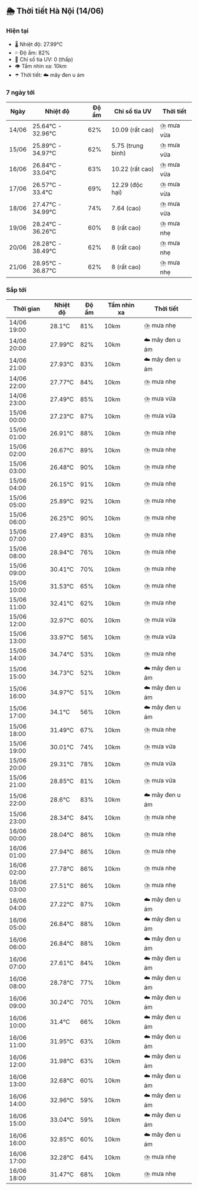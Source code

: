## 🌦️ Thời tiết Hà Nội (14/06)

### Hiện tại

- 🌡️ Nhiệt độ: 27.99℃
- 💦 Độ ẩm: 82%
- 🌟 Chỉ số tia UV: 0 (thấp)
- 👁️ Tầm nhìn xa: 10km
- ☂️ Thời tiết: ☁️ mây đen u ám

### 7 ngày tới

| Ngày | Nhiệt độ | Độ ẩm | Chỉ số tia UV | Thời tiết |
| --- | --- | --- | --- | --- |
| 14/06 | 25.64℃ - 32.96℃ | 62% | 10.09 (rất cao) | ⛈️ mưa vừa |
| 15/06 | 25.89℃ - 34.97℃ | 62% | 5.75 (trung bình) | ⛈️ mưa vừa |
| 16/06 | 26.84℃ - 33.04℃ | 63% | 10.22 (rất cao) | ⛈️ mưa vừa |
| 17/06 | 26.57℃ - 33.4℃ | 69% | 12.29 (độc hại) | ⛈️ mưa vừa |
| 18/06 | 27.47℃ - 34.99℃ | 74% | 7.64 (cao) | ⛈️ mưa vừa |
| 19/06 | 28.24℃ - 36.26℃ | 60% | 8 (rất cao) | ⛈️ mưa nhẹ |
| 20/06 | 28.28℃ - 38.49℃ | 62% | 8 (rất cao) | ⛈️ mưa nhẹ |
| 21/06 | 28.95℃ - 36.87℃ | 62% | 8 (rất cao) | ⛈️ mưa nhẹ |

### Sắp tới

| Thời gian | Nhiệt độ | Độ ẩm | Tầm nhìn xa | Thời tiết |
| --- | --- | --- | --- | --- |
| 14/06 19:00 | 28.1℃ | 81% | 10km | ⛈️ mưa nhẹ |
| 14/06 20:00 | 27.99℃ | 82% | 10km | ☁️ mây đen u ám |
| 14/06 21:00 | 27.93℃ | 83% | 10km | ☁️ mây đen u ám |
| 14/06 22:00 | 27.77℃ | 84% | 10km | ⛈️ mưa nhẹ |
| 14/06 23:00 | 27.49℃ | 85% | 10km | ⛈️ mưa vừa |
| 15/06 00:00 | 27.23℃ | 87% | 10km | ⛈️ mưa vừa |
| 15/06 01:00 | 26.91℃ | 88% | 10km | ⛈️ mưa nhẹ |
| 15/06 02:00 | 26.67℃ | 89% | 10km | ⛈️ mưa nhẹ |
| 15/06 03:00 | 26.48℃ | 90% | 10km | ⛈️ mưa nhẹ |
| 15/06 04:00 | 26.15℃ | 91% | 10km | ⛈️ mưa nhẹ |
| 15/06 05:00 | 25.89℃ | 92% | 10km | ⛈️ mưa nhẹ |
| 15/06 06:00 | 26.25℃ | 90% | 10km | ⛈️ mưa nhẹ |
| 15/06 07:00 | 27.49℃ | 83% | 10km | ⛈️ mưa nhẹ |
| 15/06 08:00 | 28.94℃ | 76% | 10km | ⛈️ mưa nhẹ |
| 15/06 09:00 | 30.41℃ | 70% | 10km | ⛈️ mưa nhẹ |
| 15/06 10:00 | 31.53℃ | 65% | 10km | ⛈️ mưa nhẹ |
| 15/06 11:00 | 32.41℃ | 62% | 10km | ⛈️ mưa nhẹ |
| 15/06 12:00 | 32.97℃ | 60% | 10km | ⛈️ mưa vừa |
| 15/06 13:00 | 33.97℃ | 56% | 10km | ⛈️ mưa vừa |
| 15/06 14:00 | 34.74℃ | 53% | 10km | ⛈️ mưa nhẹ |
| 15/06 15:00 | 34.73℃ | 52% | 10km | ☁️ mây đen u ám |
| 15/06 16:00 | 34.97℃ | 51% | 10km | ☁️ mây đen u ám |
| 15/06 17:00 | 34.1℃ | 56% | 10km | ☁️ mây đen u ám |
| 15/06 18:00 | 31.49℃ | 67% | 10km | ⛈️ mưa nhẹ |
| 15/06 19:00 | 30.01℃ | 74% | 10km | ⛈️ mưa vừa |
| 15/06 20:00 | 29.31℃ | 78% | 10km | ⛈️ mưa vừa |
| 15/06 21:00 | 28.85℃ | 81% | 10km | ⛈️ mưa vừa |
| 15/06 22:00 | 28.6℃ | 83% | 10km | ☁️ mây đen u ám |
| 15/06 23:00 | 28.34℃ | 84% | 10km | ⛈️ mưa nhẹ |
| 16/06 00:00 | 28.04℃ | 86% | 10km | ⛈️ mưa nhẹ |
| 16/06 01:00 | 27.94℃ | 86% | 10km | ⛈️ mưa nhẹ |
| 16/06 02:00 | 27.78℃ | 86% | 10km | ⛈️ mưa nhẹ |
| 16/06 03:00 | 27.51℃ | 86% | 10km | ⛈️ mưa nhẹ |
| 16/06 04:00 | 27.22℃ | 87% | 10km | ☁️ mây đen u ám |
| 16/06 05:00 | 26.84℃ | 88% | 10km | ☁️ mây đen u ám |
| 16/06 06:00 | 26.84℃ | 88% | 10km | ☁️ mây đen u ám |
| 16/06 07:00 | 27.61℃ | 84% | 10km | ☁️ mây đen u ám |
| 16/06 08:00 | 28.78℃ | 77% | 10km | ☁️ mây đen u ám |
| 16/06 09:00 | 30.24℃ | 70% | 10km | ☁️ mây đen u ám |
| 16/06 10:00 | 31.4℃ | 66% | 10km | ☁️ mây đen u ám |
| 16/06 11:00 | 31.95℃ | 63% | 10km | ☁️ mây đen u ám |
| 16/06 12:00 | 31.98℃ | 63% | 10km | ☁️ mây đen u ám |
| 16/06 13:00 | 32.68℃ | 60% | 10km | ☁️ mây đen u ám |
| 16/06 14:00 | 32.96℃ | 59% | 10km | ☁️ mây đen u ám |
| 16/06 15:00 | 33.04℃ | 59% | 10km | ☁️ mây đen u ám |
| 16/06 16:00 | 32.85℃ | 60% | 10km | ☁️ mây đen u ám |
| 16/06 17:00 | 32.28℃ | 64% | 10km | ⛈️ mưa nhẹ |
| 16/06 18:00 | 31.47℃ | 68% | 10km | ⛈️ mưa nhẹ |

